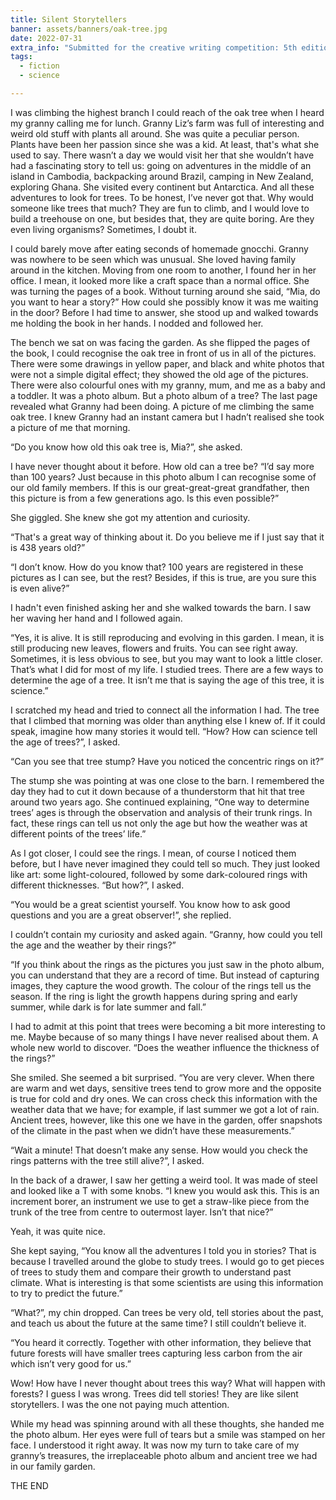 ```yaml
---
title: Silent Storytellers
banner: assets/banners/oak-tree.jpg
date: 2022-07-31
extra_info: "Submitted for the creative writing competition: 5th edition of Science-me a Story - Society of Spanish Researchers in the UK (SRUK/CERU)."
tags:
  - fiction
  - science

---
```


<div class="indented">

I was climbing the highest branch I could reach of the oak tree when I heard my granny calling me for lunch. Granny Liz’s farm was full of interesting and weird old stuff with plants all around. She was quite a peculiar person. Plants have been her passion since she was a kid. At least, that's what she used to say. There wasn’t a day we would visit her that she wouldn’t have had a fascinating story to tell us: going on adventures in the middle of an island in Cambodia, backpacking around Brazil, camping in New Zealand, exploring Ghana. She visited every continent but Antarctica. And all these adventures to look for trees. To be honest, I’ve never got that. Why would someone like trees that much? They are fun to climb, and I would love to build a treehouse on one, but besides that, they are quite boring. Are they even living organisms? Sometimes, I doubt it.

I could barely move after eating seconds of homemade gnocchi. Granny was nowhere to be seen which was unusual. She loved having family around in the kitchen. Moving from one room to another, I found her in her office. I mean, it looked more like a craft space than a normal office. She was turning the pages of a book. Without turning around she said, “Mia, do you want to hear a story?”
How could she possibly know it was me waiting in the door? Before I had time to answer, she stood up and walked towards me holding the book in her hands. I nodded and followed her.

The bench we sat on was facing the garden. As she flipped the pages of the book, I could recognise the oak tree in front of us in all of the pictures. There were some drawings in yellow paper, and black and white photos that were not a simple digital effect; they showed the old age of the pictures. There were also colourful ones with my granny, mum, and me as a baby and a toddler. It was a photo album. But a photo album of a tree? The last page revealed what Granny had been doing. A picture of me climbing the same oak tree. I knew Granny had an instant camera but I hadn’t realised she took a picture of me that morning.

“Do you know how old this oak tree is, Mia?”, she asked.

I have never thought about it before. How old can a tree be? “I’d say more than 100 years? Just because in this photo album I can recognise some of our old family members. If this is our great-great-great grandfather, then this picture is from a few generations ago. Is this even possible?”

She giggled. She knew she got my attention and curiosity.

“That's a great way of thinking about it. Do you believe me if I just say that it is 438 years old?”

“I don’t know. How do you know that? 100 years are registered in these pictures as I can see, but the rest? Besides, if this is true, are you sure this is even alive?”

I hadn't even finished asking her and she walked towards the barn. I saw her waving her hand and I followed again.

“Yes, it is alive. It is still reproducing and evolving in this garden. I mean, it is still producing new leaves, flowers and fruits. You can see right away. Sometimes, it is less obvious to see, but you may want to look a little closer. That’s what I did for most of my life. I studied trees. There are a few ways to determine the age of a tree. It isn’t me that is saying the age of this tree, it is science.”

I scratched my head and tried to connect all the information I had. The tree that I climbed that morning was older than anything else I knew of. If it could speak, imagine how many stories it would tell. “How? How can science tell the age of trees?”, I asked.

“Can you see that tree stump? Have you noticed the concentric rings on it?”

The stump she was pointing at was one close to the barn. I remembered the day they had to cut it down because of a thunderstorm that hit that tree around two years ago. She continued explaining, “One way to determine trees’ ages is through the observation and analysis of their trunk rings. In fact, these rings can tell us not only the age but how the weather was at different points of the trees’ life.”

As I got closer, I could see the rings. I mean, of course I noticed them before, but I have never imagined they could tell so much. They just looked like art: some light-coloured, followed by some dark-coloured rings with different thicknesses. “But how?”, I asked.

“You would be a great scientist yourself. You know how to ask good questions and you are a great observer!”, she replied. 

I couldn’t contain my curiosity and asked again. “Granny, how could you tell the age and the weather by their rings?”

“If you think about the rings as the pictures you just saw in the photo album, you can understand that they are a record of time. But instead of capturing images, they capture the wood growth. The colour of the rings tell us the season. If the ring is light the growth happens during spring and early summer, while dark is for late summer and fall.”

I had to admit at this point that trees were becoming a bit more interesting to me. Maybe because of so many things I have never realised about them. A whole new world to discover. “Does the weather influence the thickness of the rings?”

She smiled. She seemed a bit surprised. “You are very clever. When there are warm and wet days, sensitive trees tend to grow more and the opposite is true for cold and dry ones. We can cross check this information with the weather data that we have; for example, if last summer we got a lot of rain. Ancient trees, however, like this one we have in the garden, offer snapshots of the climate in the past when we didn’t have these measurements.”

“Wait a minute! That doesn’t make any sense. How would you check the rings patterns with the tree still alive?”, I asked.

In the back of a drawer, I saw her getting a weird tool. It was made of steel and looked like a T with some knobs. “I knew you would ask this. This is an increment borer, an instrument we use to get a straw-like piece from the trunk of the tree from centre to outermost layer. Isn’t that nice?”

Yeah, it was quite nice. 

She kept saying, “You know all the adventures I told you in stories? That is because I travelled around the globe to study trees. I would go to get pieces of trees to study them and compare their growth to understand past climate. What is interesting is that some scientists are using this information to try to predict the future.”

“What?”, my chin dropped. Can trees be very old, tell stories about the past, and teach us about the future at the same time? I still couldn’t  believe it.

“You heard it correctly. Together with other information, they believe that future forests will have smaller trees capturing less carbon from the air which isn’t very good for us.”

Wow! How have I never thought about trees this way? What will happen with forests? I guess I was wrong. Trees did tell stories! They are like silent storytellers. I was the one not paying much attention.

While my head was spinning around with all these thoughts, she handed me the photo album. Her eyes were full of tears but a smile was stamped on her face. I understood it right away. It was now my turn to take care of my granny’s treasures, the irreplaceable photo album and ancient tree we had in our family garden. 

</div>

THE END
